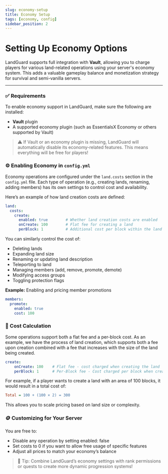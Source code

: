 ```yaml
---
slug: economy-setup
title: Economy Setup
tags: [economy, config]
sidebar_position: 2
---
```


# Setting Up Economy Options

LandGuard supports full integration with **Vault**, allowing you to charge players for various land-related operations using your server's economy system. This adds a valuable gameplay balance and monetization strategy for survival and semi-vanilla servers.

---

### ✅ Requirements

To enable economy support in LandGuard, make sure the following are installed:

- **Vault** plugin
- A supported economy plugin (such as EssentialsX Economy or others supported by Vault)

> ⚠️ If Vault or an economy plugin is missing, LandGuard will automatically disable its economy-related features. This means everything will be free for players!

### ⚙️ Enabling Economy in `config.yml`

Economy operations are configured under the `land.costs` section in the `config.yml` file. Each type of operation (e.g., creating lands, renaming, adding members) has its own settings to control cost and availability.

Here’s an example of how land creation costs are defined:

```yaml
land:
  costs:
    create:
      enabled: true        # Whether land creation costs are enabled
      onCreate: 100        # Flat fee for creating a land
      perBlock: 1          # Additional cost per block within the land area
```

You can similarly control the cost of:

- Deleting lands
- Expanding land size
- Renaming or updating land description
- Teleporting to land
- Managing members (add, remove, promote, demote)
- Modifying access groups
- Toggling protection flags

**Example:** Enabling and pricing member promotions

```yaml
members:
  promote:
    enabled: true
    cost: 100
```

### 🧮 Cost Calculation

Some operations support both a flat fee and a per-block cost. 
As an example, we have the process of land creation, which supports both a fee upon creation combined with a fee that increases with the size of the land being created.

```yaml
create:
    onCreate: 100    # Flat fee - cost charged when creating the land
    perBlock: 1      # Per-Block fee - Cost charged per block when creating a land
```

For example, if a player wants to create a land with an area of 100 blocks, it would result in a total cost of:

```ini
Total = 100 + (100 × 2) = 300
```

This allows you to scale pricing based on land size or complexity.

### 🪙 Customizing for Your Server
You are free to:

- Disable any operation by setting enabled: false
- Set costs to 0 if you want to allow free usage of specific features
- Adjust all prices to match your economy’s balance

> 📝 Tip: Combine LandGuard’s economy settings with rank permissions or quests to create more dynamic progression systems!